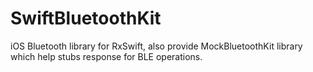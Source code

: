 # SwiftBluetoothKit
iOS Bluetooth library for RxSwift, also provide MockBluetoothKit library which help stubs response for BLE operations.
